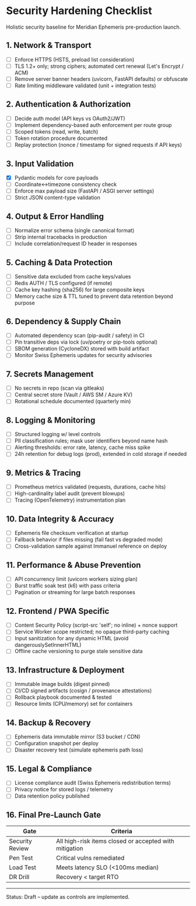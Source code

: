 # Security Hardening Checklist

Holistic security baseline for Meridian Ephemeris pre-production launch.

## 1. Network & Transport
- [ ] Enforce HTTPS (HSTS, preload list consideration)
- [ ] TLS 1.2+ only; strong ciphers; automated cert renewal (Let's Encrypt / ACM)
- [ ] Remove server banner headers (uvicorn, FastAPI defaults) or obfuscate
- [ ] Rate limiting middleware validated (unit + integration tests)

## 2. Authentication & Authorization
- [ ] Decide auth model (API keys vs OAuth2/JWT)
- [ ] Implement dependency-based auth enforcement per route group
- [ ] Scoped tokens (read, write, batch)
- [ ] Token rotation procedure documented
- [ ] Replay protection (nonce / timestamp for signed requests if API keys)

## 3. Input Validation
- [x] Pydantic models for core payloads
- [ ] Coordinate↔timezone consistency check
- [ ] Enforce max payload size (FastAPI / ASGI server settings)
- [ ] Strict JSON content-type validation

## 4. Output & Error Handling
- [ ] Normalize error schema (single canonical format)
- [ ] Strip internal tracebacks in production
- [ ] Include correlation/request ID header in responses

## 5. Caching & Data Protection
- [ ] Sensitive data excluded from cache keys/values
- [ ] Redis AUTH / TLS configured (if remote)
- [ ] Cache key hashing (sha256) for large composite keys
- [ ] Memory cache size & TTL tuned to prevent data retention beyond purpose

## 6. Dependency & Supply Chain
- [ ] Automated dependency scan (pip-audit / safety) in CI
- [ ] Pin transitive deps via lock (uv/poetry or pip-tools optional)
- [ ] SBOM generation (CycloneDX) stored with build artifact
- [ ] Monitor Swiss Ephemeris updates for security advisories

## 7. Secrets Management
- [ ] No secrets in repo (scan via gitleaks)
- [ ] Central secret store (Vault / AWS SM / Azure KV)
- [ ] Rotational schedule documented (quarterly min)

## 8. Logging & Monitoring
- [ ] Structured logging w/ level controls
- [ ] PII classification rules; mask user identifiers beyond name hash
- [ ] Alerting thresholds: error rate, latency, cache miss spike
- [ ] 24h retention for debug logs (prod), extended in cold storage if needed

## 9. Metrics & Tracing
- [ ] Prometheus metrics validated (requests, durations, cache hits)
- [ ] High-cardinality label audit (prevent blowups)
- [ ] Tracing (OpenTelemetry) instrumentation plan

## 10. Data Integrity & Accuracy
- [ ] Ephemeris file checksum verification at startup
- [ ] Fallback behavior if files missing (fail fast vs degraded mode)
- [ ] Cross-validation sample against Immanuel reference on deploy

## 11. Performance & Abuse Prevention
- [ ] API concurrency limit (uvicorn workers sizing plan)
- [ ] Burst traffic soak test (k6) with pass criteria
- [ ] Pagination or streaming for large batch responses

## 12. Frontend / PWA Specific
- [ ] Content Security Policy (script-src 'self'; no inline) + nonce support
- [ ] Service Worker scope restricted; no opaque third-party caching
- [ ] Input sanitization for any dynamic HTML (avoid dangerouslySetInnerHTML)
- [ ] Offline cache versioning to purge stale sensitive data

## 13. Infrastructure & Deployment
- [ ] Immutable image builds (digest pinned)
- [ ] CI/CD signed artifacts (cosign / provenance attestations)
- [ ] Rollback playbook documented & tested
- [ ] Resource limits (CPU/memory) set for containers

## 14. Backup & Recovery
- [ ] Ephemeris data immutable mirror (S3 bucket / CDN)
- [ ] Configuration snapshot per deploy
- [ ] Disaster recovery test (simulate ephemeris path loss)

## 15. Legal & Compliance
- [ ] License compliance audit (Swiss Ephemeris redistribution terms)
- [ ] Privacy notice for stored logs / telemetry
- [ ] Data retention policy published

## 16. Final Pre-Launch Gate
| Gate | Criteria |
|------|----------|
| Security Review | All high-risk items closed or accepted with mitigation |
| Pen Test | Critical vulns remediated |
| Load Test | Meets latency SLO (<100ms median) |
| DR Drill | Recovery < target RTO |

---
Status: Draft – update as controls are implemented.
